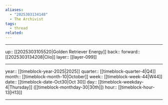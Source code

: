 ```yaml
---
aliases:
  - "2025303134148"
  - The Archivist
tags:
  - thread
related:
---
```




***

up:: [[2025303105520|Golden Retriever Energy]]
back:: 
forward:: [[2025303134208|Clio]]
layer:: [[layer-099]]

***

year:: [[timeblock-year-2025|2025]]
quarter:: [[timeblock-quarter-4|Q4]]
month:: [[timeblock-month-10|October]]
week:: [[timeblock-week-44|W44]]
date:: [[timeblock-date-Oct30|Oct 30]]
day:: [[timeblock-weekday-4|Thursday]] ([[timeblock-monthday-30|30th]])
hour:: [[timeblock-hour-13|H13]]

***
